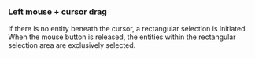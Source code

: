 ### Left mouse + cursor drag
If there is no entity beneath the cursor, a rectangular selection is initiated. When the mouse button is released, the entities within the rectangular selection area are exclusively selected.
